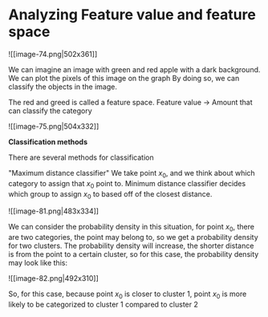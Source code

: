 
# Analyzing Feature value and feature space

![[image-74.png|502x361]]

We can imagine an image with green and red apple with a dark background. 
We can plot the pixels of this image on the graph
By doing so, we can classify the objects in the image.

The red and greed is called a feature space.
Feature value -> Amount that can classify the category

![[image-75.png|504x332]]


**Classification methods**

There are several methods for classification

"Maximum distance classifier"
We take point $x_{0}$, and we think about which category to assign that $x_{0}$ point to. Minimum distance classifier decides which group to assign $x_{0}$ to based off of the closest distance. 

![[image-81.png|483x334]]

We can consider the probability density in this situation, for point $x_{0}$, there are two categories, the point may belong to, so we get a probability density for two clusters. The probability density will increase, the shorter distance is from the point to a certain cluster, so for this case, the probability density may look like this:

![[image-82.png|492x310]]

So, for this case, because point $x_{0}$ is closer to cluster 1, point $x_{0}$ is more likely to be categorized to cluster 1 compared to cluster 2